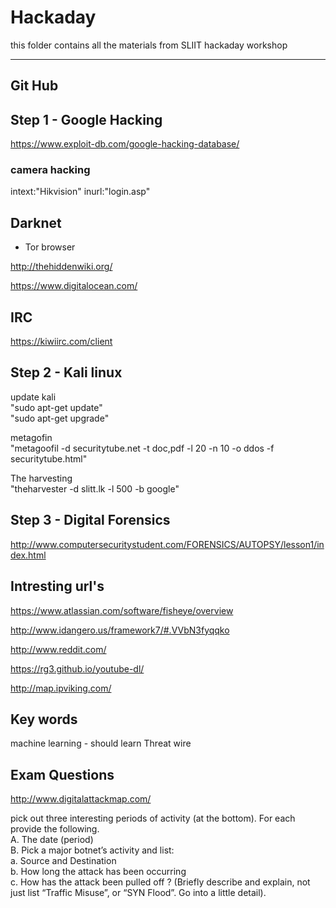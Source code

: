 # Hackaday
this folder contains all the materials from SLIIT hackaday workshop

---
## Git Hub


## Step 1 - Google Hacking

https://www.exploit-db.com/google-hacking-database/

### camera hacking

 intext:"Hikvision" inurl:"login.asp"
 

## Darknet

* Tor browser

http://thehiddenwiki.org/

https://www.digitalocean.com/


## IRC
https://kiwiirc.com/client


## Step 2 - Kali linux

update kali   
"sudo apt-get update"  
"sudo apt-get upgrade"  

metagofin  
"metagoofil   -d securitytube.net -t doc,pdf -l 20 -n 10 -o ddos -f securitytube.html"

The harvesting  
"theharvester   -d slitt.lk -l 500 -b google"

## Step 3 - Digital Forensics
http://www.computersecuritystudent.com/FORENSICS/AUTOPSY/lesson1/index.html



## Intresting url's

https://www.atlassian.com/software/fisheye/overview

http://www.idangero.us/framework7/#.VVbN3fyqqko

http://www.reddit.com/

https://rg3.github.io/youtube-dl/

http://map.ipviking.com/



## Key words

machine learning - should learn
Threat wire

## Exam Questions

http://www.digitalattackmap.com/

pick out three interesting periods of activity (at the bottom).  For each provide the following.    
A.	The date (period)  
B.	Pick a major botnet’s activity and list:  
a.	Source and Destination  
b.	How long the attack has been occurring  
c.	How has the attack been pulled off ?  (Briefly describe and explain, not just list “Traffic Misuse”, or “SYN Flood”.  Go into a little detail).









